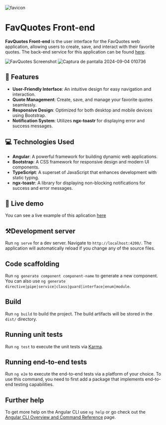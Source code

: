 ![favicon](https://github.com/user-attachments/assets/2803e3e8-b761-4a2c-9d5b-d349ec20ca16)

# FavQuotes Front-end
**FavQuotes Front-end** is the user interface for the FavQuotes web application, allowing users to create, save, and interact with their favorite quotes. The back-end service for this application can be found [here](https://github.com/AbigailSalazar/FavQuotes).

![FavQuotes Screenshot](https://github.com/AbigailSalazar/FavQuotesFront/assets/75355095/e893e0d4-8a41-460a-b601-67714e4e272c)
![Captura de pantalla 2024-09-04 010736](https://github.com/user-attachments/assets/a2c633f1-0e30-495f-b0bb-ab4d6a91b94e)

## 🔧 Features
- **User-Friendly Interface**: An intuitive design for easy navigation and interaction.
- **Quote Management**: Create, save, and manage your favorite quotes seamlessly.
- **Responsive Design**: Optimized for both desktop and mobile devices using Bootstrap.
- **Notification System**: Utilizes **ngx-toastr** for displaying error and success messages.

## 💻 Technologies Used
- **Angular**: A powerful framework for building dynamic web applications.
- **Bootstrap**: A CSS framework for responsive design and modern UI components.
- **TypeScript**: A superset of JavaScript that enhances development with static typing.
- **ngx-toastr**: A library for displaying non-blocking notifications for success and error messages.

## 🚀 Live demo
You can see  a live example of this aplication [here](https://fav-quotes.netlify.app/)


## ⚒️Development server

Run `ng serve` for a dev server. Navigate to `http://localhost:4200/`. The application will automatically reload if you change any of the source files.

## Code scaffolding

Run `ng generate component component-name` to generate a new component. You can also use `ng generate directive|pipe|service|class|guard|interface|enum|module`.

## Build

Run `ng build` to build the project. The build artifacts will be stored in the `dist/` directory.

## Running unit tests

Run `ng test` to execute the unit tests via [Karma](https://karma-runner.github.io).

## Running end-to-end tests

Run `ng e2e` to execute the end-to-end tests via a platform of your choice. To use this command, you need to first add a package that implements end-to-end testing capabilities.

## Further help

To get more help on the Angular CLI use `ng help` or go check out the [Angular CLI Overview and Command Reference](https://angular.io/cli) page.
